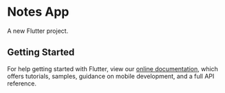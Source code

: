 # Notes App

A new Flutter project.

## Getting Started

For help getting started with Flutter, view our
[online documentation](https://flutter.dev/docs), which offers tutorials,
samples, guidance on mobile development, and a full API reference.
